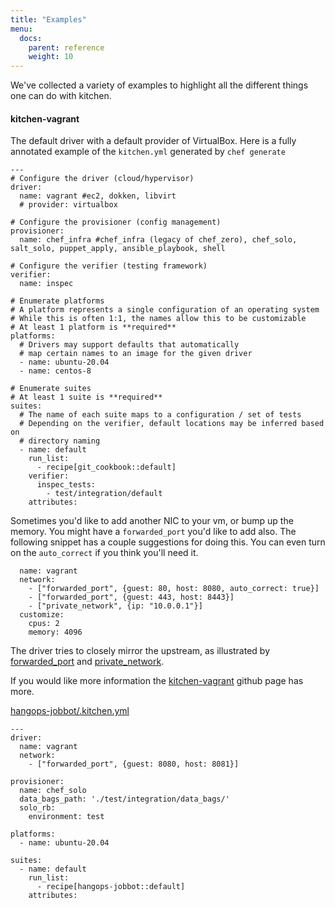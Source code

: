 ```yaml
---
title: "Examples"
menu:
  docs:
    parent: reference
    weight: 10
---
```


We've collected a variety of examples to highlight all the different things one can do with kitchen.

#### kitchen-vagrant

The default driver with a default provider of VirtualBox. Here is a fully annotated example of the `kitchen.yml` generated by `chef generate`

~~~
---
# Configure the driver (cloud/hypervisor)
driver:
  name: vagrant #ec2, dokken, libvirt
  # provider: virtualbox

# Configure the provisioner (config management)
provisioner:
  name: chef_infra #chef_infra (legacy of chef_zero), chef_solo, salt_solo, puppet_apply, ansible_playbook, shell

# Configure the verifier (testing framework)
verifier:
  name: inspec

# Enumerate platforms
# A platform represents a single configuration of an operating system
# While this is often 1:1, the names allow this to be customizable
# At least 1 platform is **required**
platforms:
  # Drivers may support defaults that automatically
  # map certain names to an image for the given driver
  - name: ubuntu-20.04
  - name: centos-8

# Enumerate suites
# At least 1 suite is **required**
suites:
  # The name of each suite maps to a configuration / set of tests
  # Depending on the verifier, default locations may be inferred based on
  # directory naming
  - name: default
    run_list:
      - recipe[git_cookbook::default]
    verifier:
      inspec_tests:
        - test/integration/default
    attributes:
~~~

Sometimes you'd like to add another NIC to your vm, or bump up the memory. You might have a `forwarded_port` you'd like
to add also. The following snippet has a couple suggestions for doing this. You can even turn on the `auto_correct` if you think
you'll need it.

~~~
  name: vagrant
  network:
    - ["forwarded_port", {guest: 80, host: 8080, auto_correct: true}]
    - ["forwarded_port", {guest: 443, host: 8443}]
    - ["private_network", {ip: "10.0.0.1"}]
  customize:
    cpus: 2
    memory: 4096
~~~

The driver tries to closely mirror the upstream, as illustrated by [forwarded_port](https://www.vagrantup.com/docs/networking/forwarded_ports) and [private_network](https://www.vagrantup.com/docs/networking/private_network).

If you would like more information the [kitchen-vagrant](https://github.com/test-kitchen/kitchen-vagrant) github page has more.

[hangops-jobbot/.kitchen.yml](https://github.com/rrxtns/hangops-jobbot/blob/master/cookbooks/hangops-jobbot/.kitchen.yml)

~~~
---
driver:
  name: vagrant
  network:
    - ["forwarded_port", {guest: 8080, host: 8081}]

provisioner:
  name: chef_solo
  data_bags_path: './test/integration/data_bags/'
  solo_rb:
    environment: test

platforms:
  - name: ubuntu-20.04

suites:
  - name: default
    run_list:
      - recipe[hangops-jobbot::default]
    attributes:
~~~
